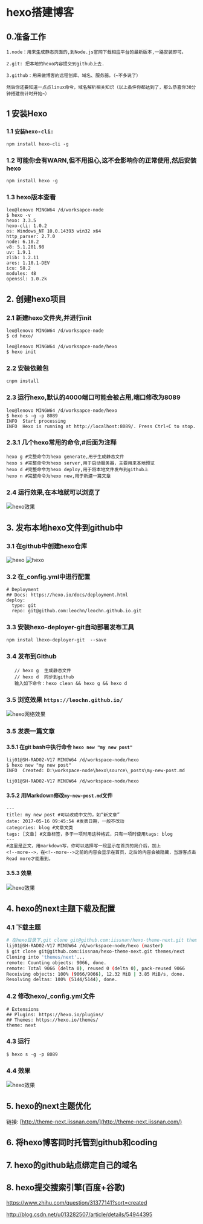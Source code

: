 # hexo搭建博客

<!-- toc -->

## 0.准备工作
```
1.node：用来生成静态页面的,到Node.js官网下载相应平台的最新版本,一路安装即可。

2.git: 把本地的hexo内容提交到github上去.

3.github：用来做博客的远程创库、域名、服务器。（~不多说了）

然后你还要知道一点点linux命令，域名解析相关知识（以上条件你都达到了，那么恭喜你30分钟搭建倒计时开始~）
```

## 1 安装Hexo
### 1.1 ```安装hexo-cli:``` 
```
npm install hexo-cli -g
```

### 1.2 可能你会有WARN,但不用担心,这不会影响你的正常使用,然后安装hexo
```
npm install hexo -g
```

### 1.3 hexo版本查看
```
leo@lenovo MINGW64 /d/worksapce-node
$ hexo -v
hexo: 3.3.5
hexo-cli: 1.0.2
os: Windows_NT 10.0.14393 win32 x64
http_parser: 2.7.0
node: 6.10.2
v8: 5.1.281.98
uv: 1.9.1
zlib: 1.2.11
ares: 1.10.1-DEV
icu: 58.2
modules: 48
openssl: 1.0.2k

```

## 2. 创建hexo项目
### 2.1 新建hexo文件夹,并进行init
```
leo@lenovo MINGW64 /d/worksapce-node
$ cd hexo/

leo@lenovo MINGW64 /d/worksapce-node/hexo
$ hexo init
```

### 2.2 安装依赖包
```
cnpm install
```

### 2.3 运行hexo,默认的4000端口可能会被占用,端口修改为8089
```
leo@lenovo MINGW64 /d/worksapce-node/hexo
$ hexo s -g -p 8089
INFO  Start processing
INFO  Hexo is running at http://localhost:8089/. Press Ctrl+C to stop.
```

### 2.3.1 几个hexo常用的命令,#后面为注释
```
hexo g #完整命令为hexo generate,用于生成静态文件
hexo s #完整命令为hexo server,用于启动服务器，主要用来本地预览
hexo d #完整命令为hexo deploy,用于将本地文件发布到github上
hexo n #完整命令为hexo new,用于新建一篇文章
```

### 2.4 运行效果,在本地就可以浏览了
![hexo效果](./images/hexo-001.PNG)

## 3. 发布本地hexo文件到github中
### 3.1 在github中创建hexo仓库
![hexo](./images/hexo-002.PNG)
![hexo](./images/hexo-003.PNG)

### 3.2 在_config.yml中进行配置
```
# Deployment
## Docs: https://hexo.io/docs/deployment.html
deploy:
  type: git
  repo: git@github.com:leochn/leochn.github.io.git
```

### 3.3 安装hexo-deployer-git自动部署发布工具
```
npm instal lhexo-deployer-git  --save
```

### 3.4 发布到Github
```
   // hexo g  生成静态文件 
   // hexo d  同步到github
   输入如下命令：hexo clean && hexo g && hexo d
```

### 3.5 浏览效果 ```https://leochn.github.io/```
![hexo网络效果](./images/hexo-004.PNG)

### 3.5 发表一篇文章
#### 3.5.1 在git bash中执行命令 ```hexo new "my new post"```
```
lij01@SH-RAD02-V17 MINGW64 /d/workspace-node/hexo
$ hexo new "my new post"
INFO  Created: D:\workspace-node\hexo\source\_posts\my-new-post.md

lij01@SH-RAD02-V17 MINGW64 /d/workspace-node/hexo
```

#### 3.5.2 用Markdown修改```my-new-post.md```文件
```
---
title: my new post #可以改成中文的，如“新文章”
date: 2017-05-16 09:45:54 #发表日期，一般不改动
categories: blog #文章文类
tags: [文章] #文章标签，多于一项时用这种格式，只有一项时使用tags: blog
---
#这里是正文，用markdown写，你可以选择写一段显示在首页的简介后，加上
<!--more-->，在<!--more-->之前的内容会显示在首页，之后的内容会被隐藏，当游客点击Read more才能看到。
```

#### 3.5.3 效果
![hexo效果](./images/hexo-005.PNG)

## 4. hexo的next主题下载及配置
### 4.1 下载主题
```bash
# 在hexo目录下,git clone git@github.com:iissnan/hexo-theme-next.git themes/next
lij01@SH-RAD02-V17 MINGW64 /d/workspace-node/hexo (master)
$ git clone git@github.com:iissnan/hexo-theme-next.git themes/next
Cloning into 'themes/next'...
remote: Counting objects: 9066, done.
remote: Total 9066 (delta 0), reused 0 (delta 0), pack-reused 9066
Receiving objects: 100% (9066/9066), 12.32 MiB | 3.85 MiB/s, done.
Resolving deltas: 100% (5144/5144), done.
```

### 4.2 修改hexo/_config.yml文件
```
# Extensions
## Plugins: https://hexo.io/plugins/
## Themes: https://hexo.io/themes/
theme: next
```

### 4.3 运行
```
$ hexo s -g -p 8089
```

### 4.4 效果
![hexo效果](./images/hexo-006.PNG)

## 5. hexo的next主题优化
链接: [http://theme-next.iissnan.com/](http://theme-next.iissnan.com/)

## 6. 将hexo博客同时托管到github和coding

## 7. hexo的github站点绑定自己的域名

## 8. hexo提交搜索引擎(百度+谷歌)


https://www.zhihu.com/question/31377141?sort=created

http://blog.csdn.net/u013282507/article/details/54944395